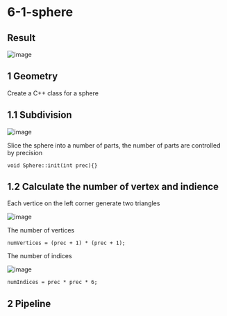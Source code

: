 # 6-1-sphere

## Result
![image](https://github.com/user-attachments/assets/e90408bf-b13e-4208-b097-ebf6124faf8c)

## 1 Geometry
Create a C++ class for a sphere

## 1.1 Subdivision
![image](https://github.com/user-attachments/assets/cfaee0a0-dd2a-4896-8887-ffd1fed2e2f5)

Slice the sphere into a number of parts, the number of parts are controlled by precision
```
void Sphere::init(int prec){}
```

## 1.2 Calculate the number of vertex and indience
Each vertice on the left corner generate two triangles

![image](https://github.com/user-attachments/assets/6ce8272a-359a-452f-a78d-252dc987f8f1)


The number of vertices
```
numVertices = (prec + 1) * (prec + 1);
```

The number of indices

![image](https://github.com/user-attachments/assets/d89f0b9d-b708-45ab-a56e-6528a895dfb3)

```
numIndices = prec * prec * 6;
```


## 2 Pipeline 
